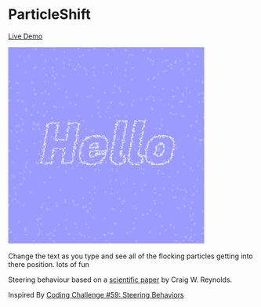 # ParticleShift

[Live Demo](https://anuraghazra.github.io/CanvasFun/particleShift/)

![ParticleShift](../thumbnails/particleshift_400x400-min.png)

Change the text as you type and see all of the flocking particles getting into there position. lots of fun

Steering behaviour based on a [scientific paper](https://www.red3d.com/cwr/steer/) by Craig W. Reynolds.

Inspired By [Coding Challenge #59: Steering Behaviors](https://youtu.be/4hA7G3gup-4)
